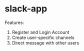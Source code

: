 # slack-app
Features:

1. Register and Login Account
2. Create user-specific channels
3. Direct message with other users
